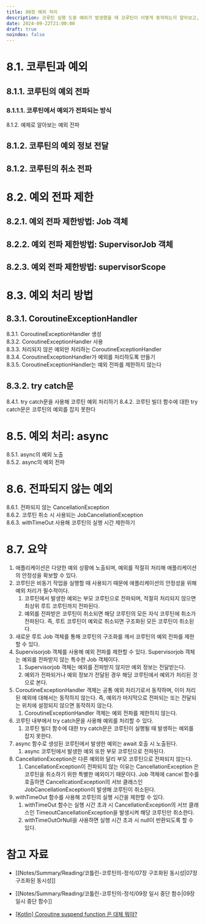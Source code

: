```yaml
---
title: 08장 예외 처리
description: 코루틴 실행 도중 예외가 발생했을 때 코루틴이 어떻게 동작하는지 알아보고, 예외를 처리하는 방법에 대해 알아본다.
date: 2024-09-22T21:00:00
draft: true
noindex: false
---
```

# 8.1. 코루틴과 예외
## 8.1.1. 코루틴의 예외 전파
### 8.1.1.1. 코루틴에서 예외가 전파되는 방식  
8.1.2. 예제로 알아보는 예외 전파  
## 8.1.2. 코루틴의 예외 정보 전달
## 8.1.2. 코루틴의 취소 전파

# 8.2. 예외 전파 제한
## 8.2.1. 예외 전파 제한방법: Job 객체
## 8.2.2. 예외 전파 제한방법: SupervisorJob 객체
## 8.2.3. 예외 전파 제한방법: supervisorScope
# 8.3. 예외 처리 방법

## 8.3.1. CoroutineExceptionHandler  
8.3.1. CoroutineExceptionHandler 생성  
8.3.2. CoroutineExceptionHandler 사용  
8.3.3. 처리되지 않은 예외만 처리하는 CoroutineExceptionHandler  
8.3.4. CoroutineExceptionHandler가 예외를 처리하도록 만들기  
8.3.5. CoroutineExceptionHandler는 예외 전파를 제한하지 않는다  
## 8.3.2. try catch문
8.4.1. try catch문을 사용해 코루틴 예외 처리하기
8.4.2. 코루틴 빌더 함수에 대한 try catch문은 코루틴의 예외를 잡지 못한다  
# 8.5. 예외 처리: async
8.5.1. async의 예외 노출  
8.5.2. async의 예외 전파  
# 8.6. 전파되지 않는 예외  
8.6.1. 전파되지 않는 CancellationException  
8.6.2. 코루틴 취소 시 사용되는 JobCancellationException  
8.6.3. withTimeOut 사용해 코루틴의 실행 시간 제한하기  
# 8.7. 요약  

1. 애플리케이션은 다양한 예외 상황에 노출되며, 예외를 적절히 처리해 애플리케이션의 안정성을 확보할 수 있다.
2. 코루틴은 비동기 작업을 실행할 때 사용되기 때문에 애플리케이션의 안정성을 위해 예외 처리가 필수적이다.
	1. 코루틴에서 발생한 예외는 부모 코루틴으로 전파되며, 적절히 처리되지 않으면 최상위 루트 코루틴까지 전파된다.
	2. 예외를 전파받은 코루틴이 취소되면 해당 코루틴의 모든 자식 코루틴에 취소가 전파된다. 즉, 루트 코루틴이 예외로 취소되면 구조화된 모든 코루틴이 취소된다.
3. 새로운 루트 Job 객체를 통해 코루틴의 구조화를 깨서 코루틴의 예외 전파를 제한할 수 있다.
4. Supervisorjob 객체를 사용해 예외 전파를 제한할 수 있다. Supervisorjob 객체는 예외를 전파받지 않는 특수한 Job 객체이다.
	1. Supervisorjob 객체는 예외를 전파받지 않지만 예외 정보는 전달받는다.
	2. 예외가 전파되거나 예외 정보가 전달된 경우 해당 코루틴에서 예외가 처리된 것으로 본다.
5. CoroutineExceptionHandler 객체는 공통 예외 처리기로서 동작하며, 이미 처리된 예외에 대해서는 동작하지 않는다. 즉, 예외가 마지막으로 전파되는 또는 전달되는 위치에 설정되지 않으면 동작하지 않는다.
	1. CoroutineExceptionHandler 객체는 예외 전파를 제한하지 않는다.
6. 코루틴 내부에서 try catch문을 사용해 예외를 처리할 수 있다.
	1. 코루틴 빌더 함수에 대한 try catch문은 코루틴이 실행될 때 발생하는 예외를 잡지 못한다.
7. async 함수로 생성된 코루틴에서 발생한 예외는 await 호출 시 노출된다.
	1. async 코루틴에서 발생한 예외 또한 부모 코루틴으로 전파된다.
8. CancellationException은 다른 예외와 달리 부모 코루틴으로 전파되지 않는다.
	1. CancellationException이 전파되지 않는 이유는 CancellationException 은 코루틴을 취소하기 위한 특별한 예외이기 때문이다. Job 객체에 cancel 함수를 호출하면 CancellcationException의 서브 클래스인 JobCancellationException이 발생해 코루틴이 취소된다.
9. withTimeOut 함수를 사용해 코루틴의 실행 시간을 제한할 수 있다. 
	1. withTimeOut 함수는 실행 시간 초과 시 CancellationException의 서브 클래스인 TimeoutCancellationException을 발생시켜 해당 코루틴만 취소한다.
	2. withTimeOutOrNull을 사용하면 실행 시간 초과 시 null이 반환되도록 할 수 있다.



# 참고 자료
- [[Notes/Summary/Reading/코틀린-코루틴의-정석/07장 구조화된 동시성|07장 구조화된 동시성]]
- [[Notes/Summary/Reading/코틀린-코루틴의-정석/09장 일시 중단 함수|09장 일시 중단 함수]]

- [[Kotlin] Coroutine suspend function 은 대체 뭐야?](https://nuritech.tistory.com/16)

